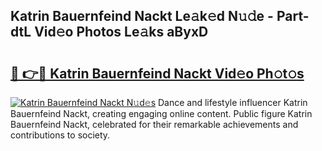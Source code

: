 ## Katrin Bauernfeind Nackt Le𝚊k𝚎d N𝚞𝚍e - Part-dtL Vid𝚎o Photos Le𝚊ks aByxD

# <h2><a href="http://fb73mga.evod.top/?m=Katrin+Bauernfeind+Nackt">🔗 👉🔴 Katrin Bauernfeind Nackt Vid𝚎o Ph𝚘t𝚘s</a></h2>

[![Katrin Bauernfeind Nackt N𝚞d𝚎s](https://i.imgur.com/8V9OHl7.gif)](http://fb73mga.evod.top/?m=Katrin+Bauernfeind+Nackt)
Dance and lifestyle influencer Katrin Bauernfeind Nackt, creating engaging online content. Public figure Katrin Bauernfeind Nackt, celebrated for their remarkable achievements and contributions to society. 
